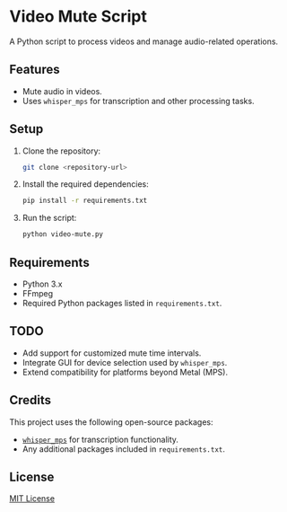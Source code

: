 # Video Mute Script

A Python script to process videos and manage audio-related operations.

## Features
- Mute audio in videos.
- Uses `whisper_mps` for transcription and other processing tasks.

## Setup
1. Clone the repository:
   ```bash
   git clone <repository-url>
   ```
2. Install the required dependencies:
   ```bash
   pip install -r requirements.txt
   ```
3. Run the script:
   ```bash
   python video-mute.py
   ```

## Requirements
- Python 3.x
- FFmpeg
- Required Python packages listed in `requirements.txt`.

## TODO
- Add support for customized mute time intervals.
- Integrate GUI for device selection used by `whisper_mps`.
- Extend compatibility for platforms beyond Metal (MPS).

## Credits
This project uses the following open-source packages:
- [`whisper_mps`](https://github.com/<whisper-mps-link>) for transcription functionality.
- Any additional packages included in `requirements.txt`.

## License
[MIT License](LICENSE)

